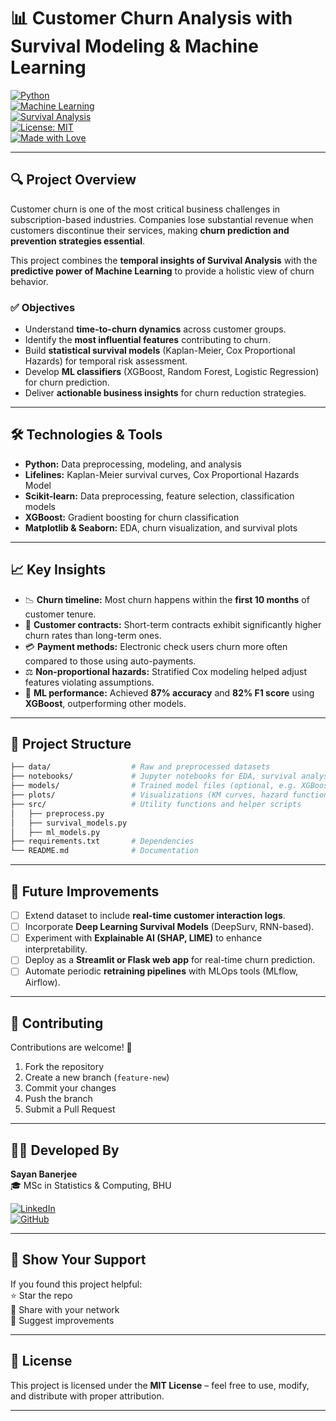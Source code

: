 # 📊 Customer Churn Analysis with Survival Modeling & Machine Learning  

[![Python](https://img.shields.io/badge/Python-3.8%2B-blue?logo=python)](https://www.python.org/)  
[![Machine Learning](https://img.shields.io/badge/Machine%20Learning-XGBoost%20%7C%20Scikit--learn-orange?logo=keras)](https://scikit-learn.org/stable/)  
[![Survival Analysis](https://img.shields.io/badge/Survival%20Analysis-Lifelines-red)](https://lifelines.readthedocs.io/)  
[![License: MIT](https://img.shields.io/badge/License-MIT-green.svg)](LICENSE)  
[![Made with Love](https://img.shields.io/badge/Made%20with-Love-ff69b4)]()  

---

## 🔍 Project Overview  

Customer churn is one of the most critical business challenges in subscription-based industries. Companies lose substantial revenue when customers discontinue their services, making **churn prediction and prevention strategies essential**.  

This project combines the **temporal insights of Survival Analysis** with the **predictive power of Machine Learning** to provide a holistic view of churn behavior.  

### ✅ Objectives
- Understand **time-to-churn dynamics** across customer groups.  
- Identify the **most influential features** contributing to churn.  
- Build **statistical survival models** (Kaplan-Meier, Cox Proportional Hazards) for temporal risk assessment.  
- Develop **ML classifiers** (XGBoost, Random Forest, Logistic Regression) for churn prediction.  
- Deliver **actionable business insights** for churn reduction strategies.  

---

## 🛠️ Technologies & Tools  

- **Python:** Data preprocessing, modeling, and analysis  
- **Lifelines:** Kaplan-Meier survival curves, Cox Proportional Hazards Model  
- **Scikit-learn:** Data preprocessing, feature selection, classification models  
- **XGBoost:** Gradient boosting for churn classification  
- **Matplotlib & Seaborn:** EDA, churn visualization, and survival plots  

---

## 📈 Key Insights  

- 📉 **Churn timeline:** Most churn happens within the **first 10 months** of customer tenure.  
- 📑 **Customer contracts:** Short-term contracts exhibit significantly higher churn rates than long-term ones.  
- 💳 **Payment methods:** Electronic check users churn more often compared to those using auto-payments.  
- ⚖️ **Non-proportional hazards:** Stratified Cox modeling helped adjust features violating assumptions.  
- 🎯 **ML performance:** Achieved **87% accuracy** and **82% F1 score** using **XGBoost**, outperforming other models.  

---

## 📂 Project Structure  

```bash
├── data/                  # Raw and preprocessed datasets
├── notebooks/             # Jupyter notebooks for EDA, survival analysis, and ML
├── models/                # Trained model files (optional, e.g. XGBoost, Cox model)
├── plots/                 # Visualizations (KM curves, hazard functions, etc.)
├── src/                   # Utility functions and helper scripts
│   ├── preprocess.py
│   ├── survival_models.py
│   ├── ml_models.py
├── requirements.txt       # Dependencies
└── README.md              # Documentation
```

---

## 🚀 Future Improvements  

- [ ] Extend dataset to include **real-time customer interaction logs**.  
- [ ] Incorporate **Deep Learning Survival Models** (DeepSurv, RNN-based).  
- [ ] Experiment with **Explainable AI (SHAP, LIME)** to enhance interpretability.  
- [ ] Deploy as a **Streamlit or Flask web app** for real-time churn prediction.  
- [ ] Automate periodic **retraining pipelines** with MLOps tools (MLflow, Airflow).  

---

## 🤝 Contributing  

Contributions are welcome! 🎉  

1. Fork the repository  
2. Create a new branch (`feature-new`)  
3. Commit your changes  
4. Push the branch  
5. Submit a Pull Request  

---

## 👨‍💻 Developed By  

**Sayan Banerjee**  
🎓 MSc in Statistics & Computing, BHU  

[![LinkedIn](https://img.shields.io/badge/LinkedIn-Sayan%20Banerjee-blue?logo=linkedin)](https://www.linkedin.com/in/sayan-ban-005/)  
[![GitHub](https://img.shields.io/badge/GitHub-SayanBanerjee-black?logo=github)](https://github.com/sayanbanerjee)  

---

## 💖 Show Your Support  

If you found this project helpful:  
⭐ Star the repo  
🔗 Share with your network  
💬 Suggest improvements  

---

## 📄 License  

This project is licensed under the **MIT License** – feel free to use, modify, and distribute with proper attribution.  

---

